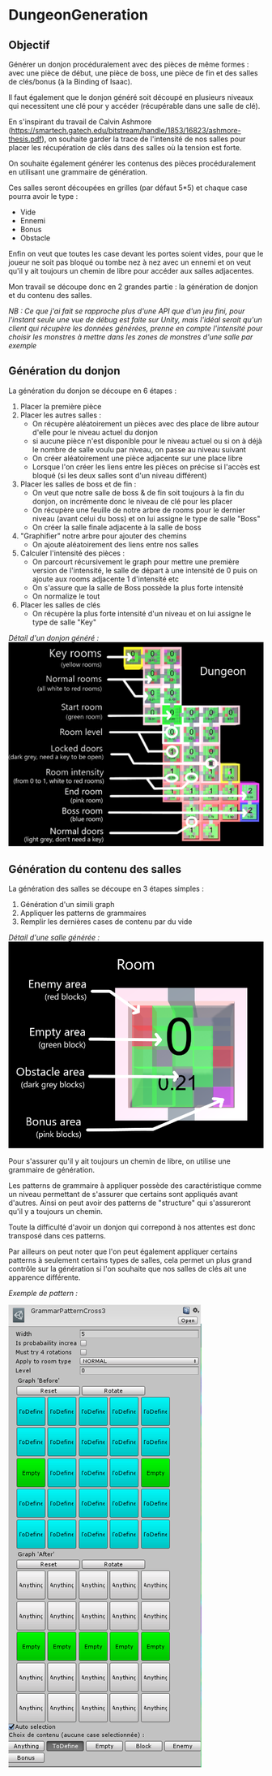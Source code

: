 # DungeonGeneration
## Objectif
Générer un donjon procéduralement avec des pièces de même formes : avec une pièce de début, une pièce de boss, une pièce de fin et des salles de clés/bonus (à la Binding of Isaac).

Il faut également que le donjon généré soit découpé en plusieurs niveaux qui necessitent une clé pour y accéder (récupérable dans une salle de clé).

En s'inspirant du travail de Calvin Ashmore (https://smartech.gatech.edu/bitstream/handle/1853/16823/ashmore-thesis.pdf), on souhaite garder la trace de l'intensité de nos salles pour placer les récupération de clés dans des salles où la tension est forte.


On souhaite également générer les contenus des pièces procéduralement en utilisant une grammaire de génération.

Ces salles seront découpées en grilles (par défaut 5*5) et chaque case pourra avoir le type :
* Vide
* Ennemi
* Bonus
* Obstacle

Enfin on veut que toutes les case devant les portes soient vides, pour que le joueur ne soit pas bloqué ou tombe nez à nez avec un ennemi et on veut qu'il y ait toujours un chemin de libre pour accéder aux salles adjacentes.

Mon travail se découpe donc en 2 grandes partie : la génération de donjon et du contenu des salles.

*NB : Ce que j'ai fait se rapproche plus d'une API que d'un jeu fini, pour l'instant seule une vue de débug est faite sur Unity, mais l'idéal serait qu'un client qui récupère les données générées, prenne en compte l'intensité pour choisir les monstres à mettre dans les zones de monstres d'une salle par exemple*

## Génération du donjon
La génération du donjon se découpe en 6 étapes : 
1. Placer la première pièce
2. Placer les autres salles : 
    * On récupère aléatoirement un pièces avec des place de libre autour d'elle pour le niveau actuel du donjon
    * si aucune pièce n'est disponible pour le niveau actuel ou si on à déjà le nombre de salle voulu par niveau, on passe au niveau suivant
    * On créer aléatoirement une pièce adjacente sur une place libre
    * Lorsque l'on créer les liens entre les pièces on précise si l'accès est bloqué (si les deux salles sont d'un niveau différent)
3. Placer les salles de boss et de fin : 
    * On veut que notre salle de boss & de fin soit toujours à la fin du donjon, on incrémente donc le niveau de clé pour les placer
    * On récupère une feuille de notre arbre de rooms pour le dernier niveau (avant celui du boss) et on lui assigne le type de salle "Boss"
    * On créer la salle finale adjacente à la salle de boss
4. "Graphifier" notre arbre pour ajouter des chemins
    * On ajoute aléatoirement des liens entre nos salles
5. Calculer l'intensité des pièces : 
    * On parcourt récursivement le graph pour mettre une première version de l'intensité, le salle de départ à une intensité de 0 puis on ajoute aux rooms adjacente 1 d'intensité etc
    * On s'assure que la salle de Boss possède la plus forte intensité
    * On normalize le tout
6. Placer les salles de clés
    * On récupère la plus forte intensité d'un niveau et on lui assigne le type de salle "Key"
    
*Détail d'un donjon généré :*
![alt text](https://github.com/Suliac/DungeonGeneration/blob/master/Procedural_DungeonDetails.png)

## Génération du contenu des salles
La génération des salles se découpe en 3 étapes simples :
1. Génération d'un simili graph
2. Appliquer les patterns de grammaires
3. Remplir les dernières cases de contenu par du vide

*Détail d'une salle générée :*
![alt text](https://github.com/Suliac/DungeonGeneration/blob/master/Procedural_RoomDetails.png)

Pour s'assurer qu'il y ait toujours un chemin de libre, on utilise une grammaire de génération.

Les patterns de grammaire à appliquer possède des caractéristique comme un niveau permettant de s'assurer que certains sont appliqués avant d'autres.
Ainsi on peut avoir des patterns de "structure" qui s'assureront qu'il y a toujours un chemin.

Toute la difficulté d'avoir un donjon qui correpond à nos attentes est donc transposé dans ces patterns.

Par ailleurs on peut noter que l'on peut également appliquer certains patterns à seulement certains types de salles, cela permet un plus grand contrôle sur la génération si l'on souhaite que nos salles de clés ait une apparence différente.

*Exemple de pattern :*

![alt text](https://github.com/Suliac/DungeonGeneration/blob/master/Pattern.PNG)


